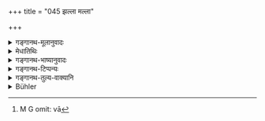 +++
title = "045 झल्ला मल्ला"

+++

<details><summary>गङ्गानथ-मूलानुवादः</summary>

Stick-fencers, wrestlers, actors, men subsisting by the use of weapons, those addicted to gambling and drinking,—represent the lowest state among those partaking of the quality of ‘Rajas.’—(45)
</details>

<details><summary>मेधातिथिः</summary>

**झल्ला मल्ला** इति रङ्गावतारकाः । तत्र **मल्ला** बाहुयोधिनः । **झल्ला** यष्टिप्रहारिणः परिहासजीविनो वा[^९०] ॥ १२.४५ ॥


[^९०]:
     M G omit: vā
</details>

<details><summary>गङ्गानथ-भाष्यानुवादः</summary>

‘*Stick-fencers and wrestlers*’—professionals who are used to descend into public arena;—‘*Malla*’ standing for *wrestlers*, and ‘*jhalla*’ for those who fight with sticks, or clowns, who make a living by jokes.—(45)
</details>

<details><summary>गङ्गानथ-टिप्पन्यः</summary>

This verse is quoted in *Aparārka* (p. 1000);—in *Madanapārijāta* (p. 693);—in *Parāśaramādhava* (Prāyaścitta p. 488);—and in *Nṛsiṃhaprasāda* (Prāyaścitta, 41a).
</details>

<details><summary>गङ्गानथ-तुल्य-वाक्यानि</summary>

**(verses 12.32-51)  
**

See Comparative notes for [Verse 12.32].
</details>

<details><summary>Bühler</summary>

045	Ghallas, Mallas, Natas, men who subsist by despicable occupations and those addicted to gambling and drinking (form) the lowest (order of) conditions caused by Activity.
</details>
